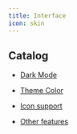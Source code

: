 ```yaml
---
title: Interface
icon: skin
---
```


## Catalog

- [Dark Mode](dark-mode.md)

- [Theme Color](theme-color.md)

- [Icon support](icon.md)

- [Other features](others.md)
